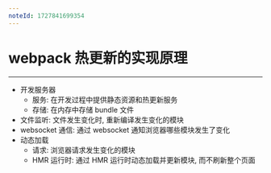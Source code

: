 ```yaml
---
noteId: 1727841699354
---
```



# webpack 热更新的实现原理
---
- 开发服务器 
	- 服务: 在开发过程中提供静态资源和热更新服务
	- 存储: 在内存中存储 bundle 文件
- 文件监听: 文件发生变化时, 重新编译发生变化的模块
- websocket 通信: 通过 websocket 通知浏览器哪些模块发生了变化
- 动态加载 
	- 请求: 浏览器请求发生变化的模块
	- HMR 运行时: 通过 HMR 运行时动态加载并更新模块, 而不刷新整个页面